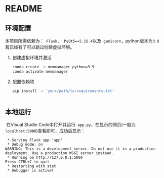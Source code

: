 # README

## 环境配置

​	本项目所需依赖为：`` Flask``、`` PyQt5==5.15.4``以及`` gunicorn``，python版本为`` 3.9 ``若已经有了可以跳过创建虚拟环境。

1. 创建虚拟环境并激活

   ```bash
   conda create -n memmanager python=3.9
   conda activate memmanager
   ```

2. 配置依赖项

   ```bash
   pip install -r 'your/path/to/requirements.txt'



## 本地运行

​	在Visual Studio Code中打开并运行`` app.py``，在显示的网页(一般为``localhost:5000``)查看即可，成功后显示：

```
 * Serving Flask app 'app'
 * Debug mode: on
WARNING: This is a development server. Do not use it in a production deployment. Use a production WSGI server instead.
 * Running on http://127.0.0.1:5000
Press CTRL+C to quit
 * Restarting with stat
 * Debugger is active!
```



